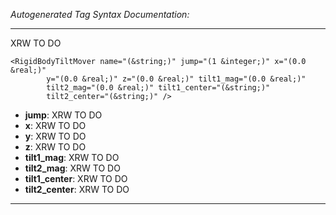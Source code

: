 _Autogenerated Tag Syntax Documentation:_

---
XRW TO DO

```
<RigidBodyTiltMover name="(&string;)" jump="(1 &integer;)" x="(0.0 &real;)"
        y="(0.0 &real;)" z="(0.0 &real;)" tilt1_mag="(0.0 &real;)"
        tilt2_mag="(0.0 &real;)" tilt1_center="(&string;)"
        tilt2_center="(&string;)" />
```

-   **jump**: XRW TO DO
-   **x**: XRW TO DO
-   **y**: XRW TO DO
-   **z**: XRW TO DO
-   **tilt1_mag**: XRW TO DO
-   **tilt2_mag**: XRW TO DO
-   **tilt1_center**: XRW TO DO
-   **tilt2_center**: XRW TO DO

---
